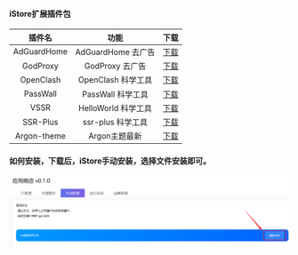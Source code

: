 #### iStore扩展插件包


|插件名|功能|下载|
| :----: | :----: | :----: |
| AdGuardHome | AdGuardHome 去广告 | [下载](https://cdn.jsdelivr.net/gh/AUK9527/Are-u-ok@ARS2-211014/apps/AdGuardHome_20211014.run) |
| GodProxy | GodProxy 去广告 | [下载](https://cdn.jsdelivr.net/gh/AUK9527/Are-u-ok@ARS2-211014/apps/GodProxy_20211014.run) |
| OpenClash | OpenClash 科学工具 | [下载](https://cdn.jsdelivr.net/gh/AUK9527/Are-u-ok@ARS2-211015/apps/OpenClash_20211015.run) |
| PassWall | PassWall 科学工具 | [下载](https://cdn.jsdelivr.net/gh/AUK9527/Are-u-ok@ARS2-211014/apps/PassWall_20211014.run) |
| VSSR | HelloWorld 科学工具 | [下载](https://cdn.jsdelivr.net/gh/AUK9527/Are-u-ok@ARS2-211014/apps/VSSR_20211014.run) |
| SSR-Plus | ssr-plus 科学工具 | [下载](https://cdn.jsdelivr.net/gh/AUK9527/Are-u-ok@ARS2-211014/apps/SSR-Plus_20211014.run) |
| Argon-theme | Argon主题最新 | [下载](https://cdn.jsdelivr.net/gh/AUK9527/Are-u-ok@ARS2-211015/apps/Argon-theme.run) |



#### 如何安装，下载后，iStore手动安装，选择文件安装即可。

![png](./install.png)













